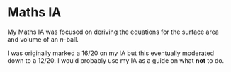 # Maths IA
My Maths IA was focused on deriving the equations for the surface area and volume of an $n$-ball. 

I was originally marked a 16/20 on my IA but this eventually moderated down to a 12/20. I would probably use my IA as a guide on what **not** to do.
